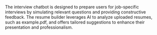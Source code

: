
The interview chatbot is designed to prepare users for job-specific interviews by simulating relevant questions and providing constructive feedback. The resume builder leverages AI to analyze uploaded resumes, such as example.pdf, and offers tailored suggestions to enhance their presentation and professionalism.

